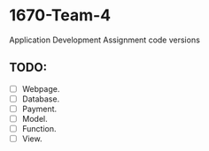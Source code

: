 # 1670-Team-4
 Application Development Assignment code versions
## TODO:
- [ ] Webpage.
- [ ] Database.
- [ ] Payment.
- [ ] Model.
- [ ] Function.
- [ ] View.
